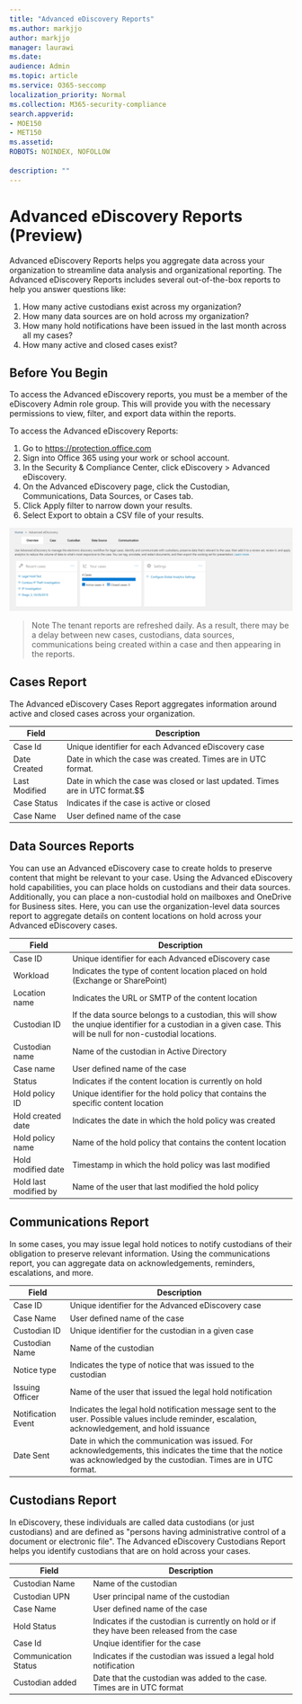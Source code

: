 ```yaml
---
title: "Advanced eDiscovery Reports"
ms.author: markjjo
author: markjjo
manager: laurawi
ms.date: 
audience: Admin
ms.topic: article
ms.service: O365-seccomp
localization_priority: Normal
ms.collection: M365-security-compliance 
search.appverid: 
- MOE150
- MET150
ms.assetid: 
ROBOTS: NOINDEX, NOFOLLOW 

description: ""
---
```


# Advanced eDiscovery Reports (Preview)

Advanced eDiscovery Reports helps you aggregate data across your organization to streamline data analysis and organizational reporting. The Advanced eDiscovery Reports includes several out-of-the-box reports to help you answer questions like:

  1. How many active custodians exist across my organization?
  2. How many data sources are on hold across my organization?
  3. How many hold notifications have been issued in the last month across all my cases?
  4. How many active and closed cases exist?

## Before You Begin
To access the Advanced eDiscovery reports, you must be a member of the eDiscovery Admin role group. This will provide you with the necessary permissions to view, filter, and export data within the reports. 

To access the Advanced eDiscovery Reports:
  1. Go to https://protection.office.com
  2. Sign into Office 365 using your work or school account.
  3. In the Security & Compliance Center, click eDiscovery > Advanced eDiscovery.
  4. On the Advanced eDiscovery page, click the Custodian, Communications, Data Sources, or Cases tab. 
  5. Click Apply filter to narrow down your results.
  6. Select Export to obtain a CSV file of your results.

![Reports Home](media/report-home.png)

>Note
>The tenant reports are refreshed daily. As a result, there may be a delay between new cases, custodians, data sources, communications being created within a case and then appearing in the reports.

## Cases Report
The Advanced eDiscovery Cases Report aggregates information around active and closed cases across your organization. 

| Field        | Description|
| -------------|-------------|
| Case Id | Unique identifier for each Advanced eDiscovery case| 
| Date Created | Date in which the case was created. Times are in UTC format. |
| Last Modified | Date in which the case was closed or last updated. Times are in UTC format.$$ | 
| Case Status | Indicates if the case is active or closed | 
|Case Name | User defined name of the case | 

## Data Sources Reports
You can use an Advanced eDiscovery case to create holds to preserve content that might be relevant to your case. Using the Advanced eDiscovery hold capabilities, you can place holds on custodians and their data sources. Additionally, you can place a non-custodial hold on mailboxes and OneDrive for Business sites. Here, you can use the organization-level data sources report to aggregate details on content locations on hold across your Advanced eDiscovery cases.

| Field        | Description|
| -------------|-------------|
| Case ID | Unique identifier for each Advanced eDiscovery case | 
| Workload | Indicates the type of content location placed on hold (Exchange or SharePoint)
| Location name | Indicates the URL or SMTP of the content location | 
| Custodian ID | If the data source belongs to a custodian, this will show the unqiue identifier for a custodian in a given case. This will be null for non-custodial locations. |
| Custodian name | Name of the custodian in Active Directory| 
| Case name | User defined name of the case | 
| Status | Indicates if the content location is currently on hold | 
| Hold policy ID | Unique identifier for the hold policy that contains the specific content location | 
| Hold created date | Indicates the date in which the hold policy was created | 
| Hold policy name | Name of the hold policy that contains the content location |
| Hold modified date | Timestamp in which the hold policy was last modified| 
| Hold last modified by | Name of the user that last modified the hold policy | 



## Communications Report
In some cases, you may issue legal hold notices to notify custodians of their obligation to preserve relevant information. Using the communications report, you can aggregate data on acknowledgements, reminders, escalations, and more. 

| Field        | Description|
| -------------|-------------|
| Case ID | Unique identifier for the Advanced eDiscovery case | 
| Case Name | User defined name of the case | 
| Custodian ID | Unique identifier for the custodian in a given case | 
| Custodian Name | Name of the custodian| 
| Notice type | Indicates the type of notice that was issued to the custodian | 
| Issuing Officer | Name of the user that issued the legal hold notification | 
| Notification Event| Indicates the legal hold notification message sent to the user. Possible values include reminder, escalation, acknowledgement, and hold issuance | 
| Date Sent | Date in which the communication was issued. For acknowledgements, this indicates the time that the notice was acknowledged by the custodian. Times are in UTC format.|

## Custodians Report
In eDiscovery, these individuals are called data custodians (or just custodians) and are defined as "persons having administrative control of a document or electronic file". The Advanced eDiscovery Custodians Report helps you identify custodians that are on hold across your cases. 

| Field        | Description|
| -------------|-------------|
| Custodian Name| Name of the custodian | 
| Custodian UPN | User principal name of the custodian|| Custodian ID | Unique identifier for the custodian in a given case | 
| Case Name | User defined name of the case |
| Hold Status | Indicates if the custodian is currently on hold or if they have been released from the case | 
| Case Id | Unqiue identifier for the case | 
| Communication Status | Indicates if the custodian was issued a legal hold notification | 
| Custodian added | Date that the custodian was added to the case. Times are in UTC format| 





